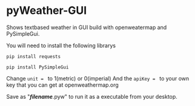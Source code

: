 # pyWeather-GUI
Shows textbased weather in GUI build with openweatermap and PySimpleGui.

You will need to install the following librarys

```pip install requests``` 

```pip install PySimpleGui```

Change ```unit = ``` to 1(metric) or 0(imperial)
And the ```apiKey = ``` to your own key that you can get at openweathermap.org

Save as "***filename***.pyw" to run it as a executable from your desktop.
